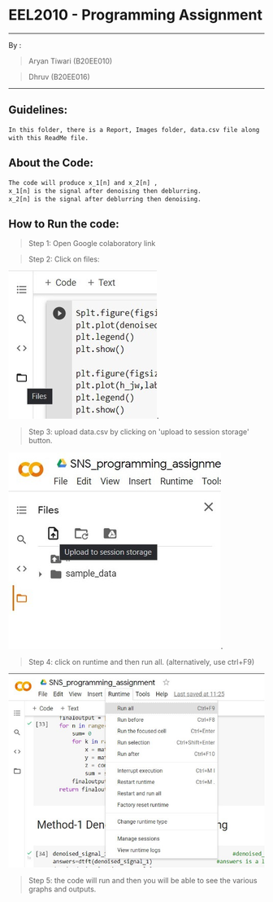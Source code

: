# EEL2010 - Programming Assignment
--- 
By :
>Aryan Tiwari (B20EE010)

>Dhruv (B20EE016) 

***
## Guidelines:
    In this folder, there is a Report, Images folder, data.csv file along with this ReadMe file.

## About the Code:
    The code will produce x_1[n] and x_2[n] ,
    x_1[n] is the signal after denoising then deblurring.
    x_2[n] is the signal after deblurring then denoising.
## How to Run the code:

> Step 1: Open Google colaboratory link

> Step 2: Click on files:

![Files icon](Images/Files_icon.jpg "Files icon").

> Step 3: upload data.csv by clicking on 'upload to session storage' button.

![upload to session storage](Images/upload_to_session_storage.jpg "upload to session storage").

> Step 4: click on runtime and then run all. (alternatively, use ctrl+F9)

![Runall option](Images/runtime_runall.jpg "Run all option")

>Step 5: the code will run and then you will be able to see the various graphs and outputs.

